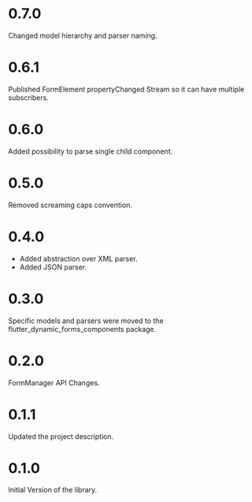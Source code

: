 # 0.7.0

Changed model hierarchy and parser naming. 

# 0.6.1

Published FormElement propertyChanged Stream so it can have multiple subscribers.

# 0.6.0

Added possibility to parse single child component.

# 0.5.0

Removed screaming caps convention.

# 0.4.0

- Added abstraction over XML parser.
- Added JSON parser.

# 0.3.0

Specific models and parsers were moved to the flutter_dynamic_forms_components package.

# 0.2.0

FormManager API Changes.

# 0.1.1

Updated the project description.

# 0.1.0

Initial Version of the library.